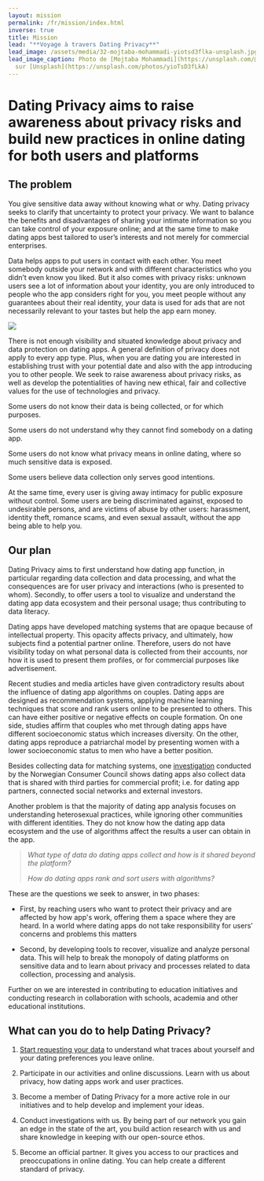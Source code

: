```yaml
---
layout: mission
permalink: /fr/mission/index.html
inverse: true
title: Mission
lead: "**Voyage à travers Dating Privacy**"
lead_image: /assets/media/32-mojtaba-mohammadi-yiotsd3flka-unsplash.jpg
lead_image_caption: Photo de [Mojtaba Mohammadi](https://unsplash.com/@mojitaba)
  sur [Unsplash](https://unsplash.com/photos/yioTsD3fLkA)
---
```

# Dating Privacy aims to raise awareness about privacy risks and build new practices in online dating for both users and platforms

## The problem 


You give sensitive data away without knowing what or why. Dating privacy seeks to clarify that uncertainty to protect your privacy. We want to balance the benefits and disadvantages of sharing your intimate information so you can take control of your exposure online; and at the same time to make dating apps best tailored to user’s interests and not merely for commercial enterprises.


Data helps apps to put users in contact with each other. You meet somebody outside your network and with different characteristics who you didn’t even know you liked. But it also comes with privacy risks: unknown users see a lot of information about your identity, you are only introduced to people who the app considers right for you, you meet people without any guarantees about their real identity, your data is used for ads that are not necessarily relevant to your tastes but help the app earn money.


![](/assets/media/21-karsten-winegeart-60gsdomrfgc-unsplash.jpg)


There is not enough visibility and situated knowledge about privacy and data protection on dating apps. A general definition of privacy does not apply to every app type. Plus, when you are dating you are interested in establishing trust with your potential date and also with the app introducing you to other people. We seek to raise awareness about privacy risks, as well as develop the potentialities of having new ethical, fair and collective values for the use of technologies and privacy.


Some users do not know their data is being collected, or for which purposes. 


Some users do not understand why they cannot find somebody on a dating app.


Some users do not know what privacy means in online dating, where so much sensitive data is exposed.


Some users believe data collection only serves good intentions.


At the same time, every user is giving away intimacy for public exposure without control. Some users are being discriminated against, exposed to undesirable persons, and are victims of abuse by other users: harassment, identity theft, romance scams, and even sexual assault, without the app being able to help you. 


## Our plan 


Dating Privacy aims to first understand how dating app function, in particular regarding data collection and data processing, and what the consequences are for user privacy and interactions (who is presented to whom). Secondly, to offer users a tool to visualize and understand the dating app data ecosystem and their personal usage; thus contributing to data literacy. 


Dating apps have developed matching systems that are opaque because of intellectual property. This opacity affects privacy, and ultimately, how subjects find a potential partner online. Therefore, users do not have visibility today on what personal data is collected from their accounts, nor how it is used to present them profiles, or for commercial purposes like advertisement.


Recent studies and media articles have given contradictory results about the influence of dating app algorithms on couples. Dating apps are designed as recommendation systems, applying machine learning techniques that score and rank users online to be presented to others. This can have either positive or negative effects on couple formation. On one side, studies affirm that couples who met through dating apps have different socioeconomic status which increases diversity. On the other, dating apps reproduce a patriarchal model by presenting women with a lower socioeconomic status to men who have a better position.


Besides collecting data for matching systems, one [investigation](https://fil.forbrukerradet.no/wp-content/uploads/2020/01/mnemonic-security-test-report-v1.0.pdf) conducted by the Norwegian Consumer Council shows dating apps also collect data that is shared with third parties for commercial profit; i.e. for dating app partners, connected social networks and external investors.


Another problem is that the majority of dating app analysis focuses on understanding heterosexual practices, while ignoring other communities with different identities. They do not know how the dating app data ecosystem and the use of algorithms affect the results a user can obtain in the app.


> *What type of data do dating apps collect and how is it shared beyond the platform?*
>
> *How do dating apps rank and sort users with algorithms?* 


These are the questions we seek to answer, in two phases:


* First, by reaching users who want to protect their privacy and are affected by how app's work, offering them a space where they are heard. In a world where dating apps do not take responsibility for users’ concerns and problems this matters

* Second, by developing tools to recover, visualize and analyze personal data. This will help to break the monopoly of dating platforms on sensitive data and to learn about privacy and processes related to data collection, processing and analysis.


Further on we are interested in contributing to education initiatives and conducting research in collaboration with schools, academia and other educational institutions.


## What can you do to help Dating Privacy? 


1. [Start requesting your data](https://dating-privacy.hestialabs.org/en/act/sar/) to understand what traces about yourself and your dating preferences you leave online.

2. Participate in our activities and online discussions. Learn with us about privacy, how dating apps work and user practices.

3. Become a member of Dating Privacy for a more active role in our initiatives and to help develop and implement your ideas.

4. Conduct investigations with us. By being part of our network you gain an edge in the state of the art, you build action research with us and share knowledge in keeping with our open-source ethos.

5. Become an official partner. It gives you access to our practices and preoccupations in online dating. You can help create a different standard of privacy.
